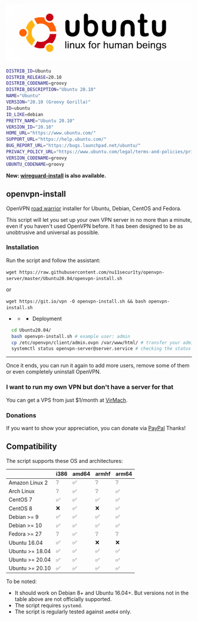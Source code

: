 ![](https://github.com/nu11secur1ty/openvpn-server/blob/master/Ubuntu20.04/logo/Ubuntu-Logo.png)

```bash
DISTRIB_ID=Ubuntu
DISTRIB_RELEASE=20.10
DISTRIB_CODENAME=groovy
DISTRIB_DESCRIPTION="Ubuntu 20.10"
NAME="Ubuntu"
VERSION="20.10 (Groovy Gorilla)"
ID=ubuntu
ID_LIKE=debian
PRETTY_NAME="Ubuntu 20.10"
VERSION_ID="20.10"
HOME_URL="https://www.ubuntu.com/"
SUPPORT_URL="https://help.ubuntu.com/"
BUG_REPORT_URL="https://bugs.launchpad.net/ubuntu/"
PRIVACY_POLICY_URL="https://www.ubuntu.com/legal/terms-and-policies/privacy-policy"
VERSION_CODENAME=groovy
UBUNTU_CODENAME=groovy
```

**New: [wireguard-install](https://github.com/Nyr/wireguard-install) is also available.**

## openvpn-install
OpenVPN [road warrior](http://en.wikipedia.org/wiki/Road_warrior_%28computing%29) installer for Ubuntu, Debian, CentOS and Fedora.

This script will let you set up your own VPN server in no more than a minute, even if you haven't used OpenVPN before. It has been designed to be as unobtrusive and universal as possible.

### Installation
Run the script and follow the assistant:

`wget https://raw.githubusercontent.com/nu11secur1ty/openvpn-server/master/Ubuntu20.04/openvpn-install.sh`

or

`wget https://git.io/vpn -O openvpn-install.sh && bash openvpn-install.sh`


- - - Deployment

```bash
  cd Ubuntu20.04/
  bash openvpn-install.sh # example user: admin
  cp /etc/openvpn/client/admin.ovpn /var/www/html/ # transfer your admin.ovpn config
  systemctl status openvpn-server@server.service # checking the status
 ```
------------------------------------------------------------------------------------------------------------


Once it ends, you can run it again to add more users, remove some of them or even completely uninstall OpenVPN.

### I want to run my own VPN but don't have a server for that
You can get a VPS from just $1/month at [VirMach](https://billing.virmach.com/aff.php?aff=4109&url=billing.virmach.com/cart.php?gid=18).

### Donations

If you want to show your appreciation, you can donate via [PayPal](https://www.paypal.com/donate?hosted_button_id=T9UA4R3FS4T9C)
Thanks!

## Compatibility

The script supports these OS and architectures:

|                 | i386 | amd64 | armhf | arm64 |
| --------------- | ---- | ----- | ----- | ----- |
| Amazon Linux 2  | ❔   | ✅    | ❔    | ❔    |
| Arch Linux      | ❔   | ✅    | ❔    | ✅    |
| CentOS 7        | ✅   | ✅    | ✅    | ✅    |
| CentOS 8        | ❌   | ✅    | ❌    | ✅    |
| Debian >= 9     | ✅   | ✅    | ✅    | ✅    |
| Debian >= 10     | ✅   | ✅    | ✅    | ✅    |
| Fedora >= 27    | ❔   | ✅    | ❔    | ❔    |
| Ubuntu 16.04    | ✅   | ✅    | ❌    | ❌    |
| Ubuntu >= 18.04 | ✅   | ✅    | ✅    | ✅    |
| Ubuntu >= 20.04     | ✅   | ✅    | ✅    | ✅    |
| Ubuntu >= 20.10     | ✅   | ✅    | ✅    | ✅    |

To be noted:

- It should work on Debian 8+ and Ubuntu 16.04+. But versions not in the table above are not officially supported.
- The script requires `systemd`.
- The script is regularly tested against `amd64` only.
